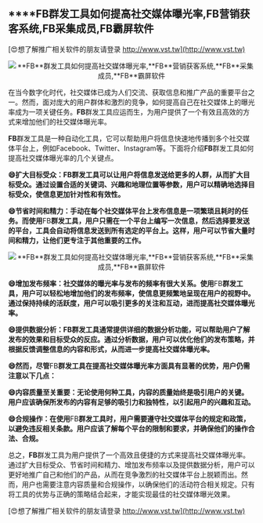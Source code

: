 ## ****FB**群发工具如何提高社交媒体曝光率,**FB**营销获客系统,**FB**采集成员,**FB**霸屏软件**

[😍想了解推广相关软件的朋友请登录 http://www.vst.tw](http://www.vst.tw)

 <center><img src="https://vst.tw/MP4/tuiguang/png/0.png" alt="**FB**群发工具如何提高社交媒体曝光率,**FB**营销获客系统,**FB**采集成员,**FB**霸屏软件"></center>

在当今数字化时代，社交媒体已成为人们交流、获取信息和推广产品的重要平台之一。然而，面对庞大的用户群体和激烈的竞争，如何提高自己在社交媒体上的曝光率成为一项关键任务。**FB**群发工具应运而生，为用户提供了一个有效且高效的方式来增加他们的社交媒体曝光率。

**FB**群发工具是一种自动化工具，它可以帮助用户将信息快速地传播到多个社交媒体平台上，例如Facebook、Twitter、Instagram等。下面将介绍**FB**群发工具如何提高社交媒体曝光率的几个关键点。

**😄扩大目标受众：**FB**群发工具可以让用户将信息发送给更多的人群，从而扩大目标受众。通过设置合适的关键词、兴趣和地理位置等参数，用户可以精确地选择目标受众，使信息更加针对性和有效性。**

**😄节省时间和精力：手动在每个社交媒体平台上发布信息是一项繁琐且耗时的任务。而使用**FB**群发工具，用户只需在一个平台上编写一次信息，然后选择要发送的平台，工具会自动将信息发送到所有选定的平台上。这样，用户可以节省大量时间和精力，让他们更专注于其他重要的工作。**

 <center><img src="https://vst.tw/MP4/tuiguang/png/3.png" alt="**FB**群发工具如何提高社交媒体曝光率,**FB**营销获客系统,**FB**采集成员,**FB**霸屏软件"></center>

**😄增加发布频率：社交媒体的曝光率与发布的频率有很大关系。使用**FB**群发工具，用户可以轻松地增加他们的发布频率，使信息更频繁地呈现在用户的视野中。通过保持持续的活跃度，用户可以吸引更多的关注和互动，进而提高社交媒体曝光率。**

**😄提供数据分析：**FB**群发工具通常提供详细的数据分析功能，可以帮助用户了解发布的效果和目标受众的反应。通过分析数据，用户可以优化他们的发布策略，并根据反馈调整信息的内容和形式，从而进一步提高社交媒体曝光率。**

**😄然而，尽管**FB**群发工具在提高社交媒体曝光率方面具有显著的优势，用户仍需注意以下几点：**

**😄内容质量至关重要：无论使用何种工具，内容的质量始终是吸引用户的关键。用户应该确保所发布的内容有足够的吸引力和独特性，以引起用户的兴趣和互动。**

**😄合规操作：在使用**FB**群发工具时，用户需要遵守社交媒体平台的规定和政策，以避免违反相关条款。用户应该了解每个平台的限制和要求，并确保他们的操作合法、合规。**

总之，**FB**群发工具为用户提供了一个高效且便捷的方式来提高社交媒体曝光率。通过扩大目标受众、节省时间和精力、增加发布频率以及提供数据分析，用户可以更好地推广自己和他们的产品，从而在竞争激烈的社交媒体平台上脱颖而出。然而，用户也需要注意内容质量和合规操作，以确保他们的活动符合相关规定。只有将工具的优势与正确的策略结合起来，才能实现最佳的社交媒体曝光效果。

[😍想了解推广相关软件的朋友请登录 http://www.vst.tw](http://www.vst.tw)



